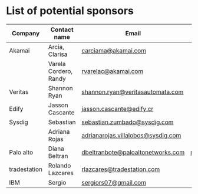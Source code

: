 # List of potential sponsors

| Company      | Contact name            | Email                             | Email 2                       |
| -----------  | ------------            | --------------------------------  | ----------------------------- |
| Akamai       | Arcia, Clarisa          | carciama@akamai.com               |                               |
|              | Varela Cordero, Randy   | rvarelac@akamai.com               |                               |
| Veritas      | Shannon Ryan            | shannon.ryan@veritasautomata.com  |                               |
| Edify        | Jasson Cascante         | jasson.cascante@edify.cr          |                               |
| Sysdig       | Sebastian               | sebastian.zumbado@sysdig.com      |                               |
|              | Adriana Rojas           | adrianarojas.villalobos@sysdig.com|                               |
| Palo alto    | Diana Beltran           | dbeltranbote@paloaltonetworks.com | mhodgson@tradestation.com     |
| tradestation | Rolando Lazcares        | rlazcares@tradestation.com        |                               |
| IBM          | Sergio                  | sergiors07@gmail.com              |                               |
